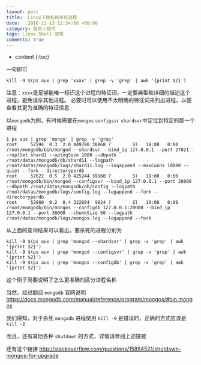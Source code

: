 ```yaml
---
layout: post
title:  Linux下按名称杀死进程
date:   2016-11-13 12:34:56 +08:00
category: 每日小技巧
tags: Linux Shell 进程
comments: true
---
```


* content
{:toc}

一句即可

```
kill -9 $(ps aux | grep 'xxxx' | grep -v 'grep' | awk '{print $2}')
```

注意：`xxxx`是足够能唯一标识这个进程的特征词，一定要典型和详细的描述这个进程，避免误杀其他进程。
必要时可以使用不太明确的特征词来列出进程，以便查看其更为准确的特征信息

以`mongodb`为例，有时候需要在`mongos` `configsvr` `shardsvr`中定位到特定的那一个进程

```
$ ps aux | grep 'mongo' | grep -v 'grep'
root     52594  0.3  2.0 449780 38868 ?        Sl   19:08   0:00 /root/mongodb/bin/mongod --shardsvr --bind_ip 127.0.0.1 --port 27021 --replSet shard1 --oplogSize 1000 --dbpath /root/datas/mongodb/db/shard11 --logpath /root/datas/mongodb/logs/shard11.log --logappend --maxConns 10000 --quiet --fork --directoryperdb
root     52622  0.5  2.0 425244 39160 ?        Sl   19:08   0:00 /root/mongodb/bin/mongod --configsvr --bind_ip 127.0.0.1 --port 20000 --dbpath /root/datas/mongodb/db/config --logpath /root/datas/mongodb/logs/config.log --logappend --fork --directoryperdb
root     52660  0.2  0.4 322604  9024 ?        Sl   19:08   0:00 /root/mongodb/bin/mongos --configdb 127.0.0.1:20000 --bind_ip 127.0.0.1 --port 30000 --chunkSize 50 --logpath /root/datas/mongodb/logs/mongos.log --logappend --fork
```

从上面的查询结果可以看出，要杀死的进程分别为

```
kill -9 $(ps aux | grep 'mongod --shardsvr' | grep -v 'grep' | awk '{print $2}')
kill -9 $(ps aux | grep 'mongod --configsvr' | grep -v 'grep' | awk '{print $2}')
kill -9 $(ps aux | grep 'mongos --configdb' | grep -v 'grep' | awk '{print $2}')
```

这个例子简要说明了怎么更准确的区分进程名称

当然，经过翻阅 `mongodb` 官网说明 https://docs.mongodb.com/manual/reference/program/mongos/#bin.mongos

我们得知，对于杀死 `mongodb` 进程使用 `kill -9` 是错误的，正确的方式应该是 `kill -2`

而且，还有其他各种 `shutdown` 的方式，详情请参阅上述链接

还有这个链接 http://stackoverflow.com/questions/15884521/shutdown-mongos-for-upgrade

